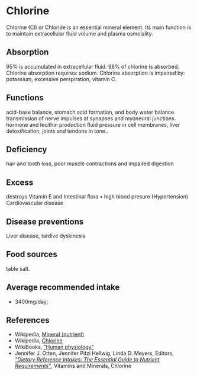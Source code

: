 # Chlorine
Chlorine (Cl) or Chloride is an essential mineral element. Its main function is to maintain extracellular fluid volume and plasma osmolality.

## Absorption
95% is accumulated in extracellular fluid.
98% of chlorine is absorbed.
Chlorine absorption requires: sodium.
Chlorine absorption is impaired by: potassium, excessive perspiration, vitamin C.

## Functions
acid-base balance, stomach acid formation, and body water balance.
transmission of nerve impulses at synapses and myoneural junctions.
hormone and lecithin production
fluid pressure in cell membranes, liver detoxification, joints and tendons in tone..

## Deficiency
hair and tooth loss, poor muscle contractions and impaired digestion

## Excess
destroys Vitamin E and Intestinal flora
	• high blood presure (Hypertension)
Cardiovascular disease

## Disease preventions
Liver disease, tardive dyskinesia

## Food sources
table salt.

## Average recommended intake
- 3400mg/day;

## References
- Wikipedia, [Mineral (nutrient)](https://en.wikipedia.org/wiki/Mineral_(nutrient))
- Wikipedia, [Chlorine](https://en.wikipedia.org/wiki/Chlorine)
- WikiBooks, ["Human physiology"](https://en.wikibooks.org/wiki/Human_Physiology/Nutrition#Minerals)
- Jennifer J. Otten, Jennifer Pitzi Hellwig, Linda D. Meyers, Editors, [_"Dietary Reference Intakes: The Essential Guide to Nutrient Requirements"_](https://www.amazon.com/Dietary-Reference-Intakes-Essential-Requirements/dp/0309157420), Vitamins and Minerals, Chlorine